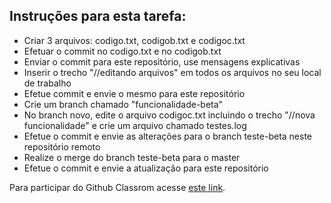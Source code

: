 ## Instruções para esta tarefa:

- Criar 3 arquivos: codigo.txt, codigob.txt e codigoc.txt
- Efetuar o commit no codigo.txt e no codigob.txt
- Enviar o commit para este repositório, use mensagens explicativas
- Inserir o trecho "//editando arquivos" em todos os arquivos no seu local de trabalho
- Efetue commit e envie o mesmo para este repositório
- Crie um branch chamado "funcionalidade-beta"
- No branch novo, edite o arquivo codigoc.txt incluindo o trecho "//nova funcionalidade" e crie um arquivo chamado testes.log
- Efetue o commit e envie as alterações para o branch teste-beta neste repositório remoto
- Realize o merge do branch teste-beta para o master
- Efetue o commit e envie a atualização para este repositório

Para participar do Github Classrom acesse [este link](https://classroom.github.com/a/ncwxO--U).